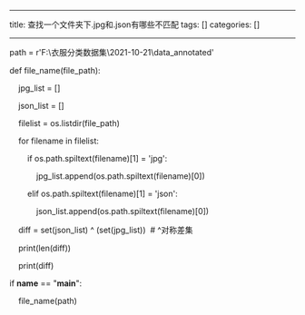 
--- 
title:  查找一个文件夹下.jpg和.json有哪些不匹配 
tags: []
categories: [] 

---
path = r'F:\衣服分类数据集\2021-10-21\data_annotated'

def file_name(file_path):

    jpg_list = []

    json_list = []

    filelist = os.listdir(file_path)

    for filename in filelist:

        if os.path.spiltext(filename)[1] = 'jpg':

            jpg_list.append(os.path.spiltext(filename)[0])

        elif os.path.spiltext(filename)[1] = 'json':

            json_list.append(os.path.spiltext(filename)[0])

    diff = set(json_list) ^ (set(jpg_list))  # ^对称差集

    print(len(diff))

    print(diff)

if __name__ == "__main__":

    file_name(path)
